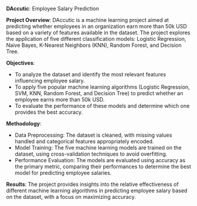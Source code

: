 **DAccutic**: Employee Salary Prediction

**Project Overview**: DAccutic is a machine learning project aimed at predicting whether employees in an organization earn more than 50k USD based on a variety of features available in the dataset. The project explores the application of five different classification models: Logistic Regression, Naive Bayes, K-Nearest Neighbors (KNN), Random Forest, and Decision Tree.

**Objectives**:
- To analyze the dataset and identify the most relevant features influencing employee salary.
- To apply five popular machine learning algorithms (Logistic Regression, SVM, KNN, Random Forest, and Decision Tree) to predict whether an employee earns more than 50k USD.
- To evaluate the performance of these models and determine which one provides the best accuracy.

**Methodology**:
- Data Preprocessing: The dataset is cleaned, with missing values handled and categorical features appropriately encoded.
- Model Training: The five machine learning models are trained on the dataset, using cross-validation techniques to avoid overfitting.
- Performance Evaluation: The models are evaluated using accuracy as the primary metric, comparing their performances to determine the best model for predicting employee salaries.

**Results**: The project provides insights into the relative effectiveness of different machine learning algorithms in predicting employee salary based on the dataset, with a focus on maximizing accuracy.
